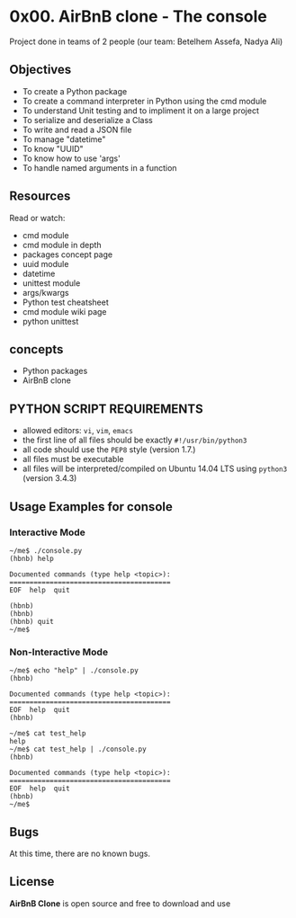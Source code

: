 # 0x00. AirBnB clone - The console

Project done in teams of 2 people (our team: Betelhem Assefa, Nadya Ali)


## Objectives

  - To create a Python package
  - To create a command interpreter in Python using the cmd module
  - To understand Unit testing and to impliment it on a large project
  - To serialize and deserialize a Class
  - To write and read a JSON file
  - To manage "datetime"
  - To know "UUID"
  - To know how to use 'args'
  - To handle named arguments in a function

## Resources
  
Read or watch:

  - cmd module
  - cmd module in depth
  - packages concept page
  - uuid module
  - datetime
  - unittest module
  - args/kwargs
  - Python test cheatsheet
  - cmd module wiki page
  - python unittest

## concepts 

* Python packages
* AirBnB clone

## PYTHON SCRIPT REQUIREMENTS  
   - allowed editors: `vi`, `vim`, `emacs`   
   - the first line of all files should be exactly `#!/usr/bin/python3`   
   - all code should use the `PEP8` style (version 1.7.)   
   - all files must be executable   
   - all files will be interpreted/compiled on Ubuntu 14.04 LTS using `python3` (version 3.4.3) 

## Usage Examples for console

### Interactive Mode

```python3
~/me$ ./console.py
(hbnb) help

Documented commands (type help <topic>):
========================================
EOF  help  quit

(hbnb)
(hbnb)
(hbnb) quit
~/me$
```

### Non-Interactive Mode

```python3
~/me$ echo "help" | ./console.py
(hbnb)

Documented commands (type help <topic>):
========================================
EOF  help  quit
(hbnb)

~/me$ cat test_help
help
~/me$ cat test_help | ./console.py
(hbnb)

Documented commands (type help <topic>):
========================================
EOF  help  quit
(hbnb)
~/me$
```

## Bugs

At this time, there are no known bugs.

## License

**AirBnB Clone** is open source and free to download and use
